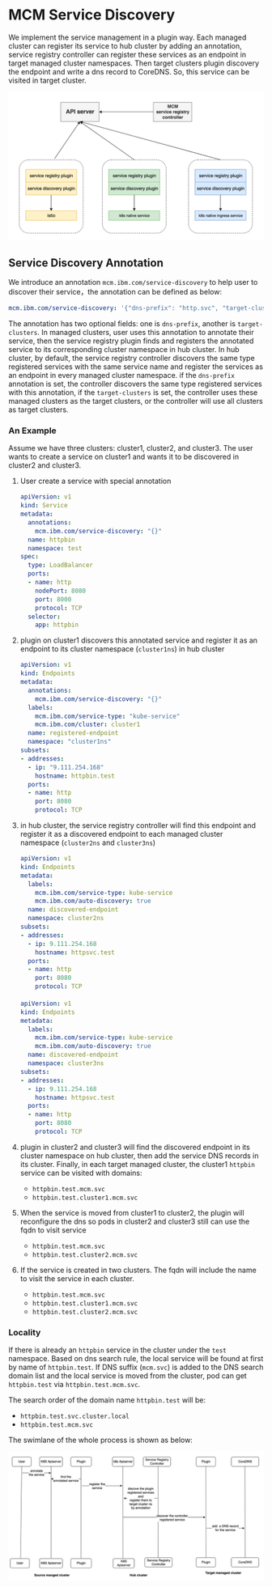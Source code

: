 # MCM Service Discovery

We implement the service management in a plugin way. Each managed cluster can register its service to hub cluster by adding an annotation, service registry controller can register these services as an endpoint in target managed cluster namespaces. Then target clusters plugin discovery the endpoint and write a dns record to CoreDNS. So, this service can be visited in target cluster.

![image](service-arch.png)

## Service Discovery Annotation

We introduce an annotation `mcm.ibm.com/service-discovery` to help user to discover their service，the annotation can be defined as below:

```yaml
mcm.ibm.com/service-discovery: '{"dns-prefix": "http.svc", "target-clusters": ["clutser1", "cluster2"]}'
```

The annotation has two optional fields: one is `dns-prefix`, another is `target-clusters`. In managed clusters, user uses this annotation to annotate their service, then the service registry plugin finds and registers the annotated service to its corresponding cluster namespace in hub cluster. In hub cluster, by default, the service registry controller discovers the same type registered services with the same service name and register the services as an endpoint in every managed cluster namespace. if the `dns-prefix` annotation is set, the controller discovers the same type registered services with this annotation, if the `target-clusters` is set, the controller uses these managed clusters as the target clusters, or the controller will use all clusters as target clusters.

### An Example

Assume we have three clusters: cluster1, cluster2, and cluster3. The user wants to create a service on cluster1 and wants it to be discovered in cluster2 and cluster3.

1. User create a service with special annotation

    ```yaml
    apiVersion: v1
    kind: Service
    metadata:
      annotations:
        mcm.ibm.com/service-discovery: "{}"
      name: httpbin
      namespace: test
    spec:
      type: LoadBalancer
      ports:
      - name: http
        nodePort: 8080
        port: 8000
        protocol: TCP
      selector:
        app: httpbin
    ```

2. plugin on cluster1 discovers this annotated service and register it as an endpoint to its cluster namespace (`cluster1ns`) in hub cluster

    ```yaml
    apiVersion: v1
    kind: Endpoints
    metadata:
      annotations:
        mcm.ibm.com/service-discovery: "{}"
      labels:
        mcm.ibm.com/service-type: "kube-service"
        mcm.ibm.com/cluster: cluster1
      name: registered-endpoint
      namespace: "cluster1ns"
    subsets:
    - addresses:
      - ip: "9.111.254.168"
        hostname: httpbin.test
      ports:
      - name: http
        port: 8080
        protocol: TCP
    ```

3. in hub cluster, the service registry controller will find this endpoint and register it as a discovered endpoint to each managed cluster namespace (`cluster2ns` and `cluster3ns`)

    ```yaml
    apiVersion: v1
    kind: Endpoints
    metadata:
      labels:
        mcm.ibm.com/service-type: kube-service
        mcm.ibm.com/auto-discovery: true
      name: discovered-endpoint
      namespace: cluster2ns
    subsets:
    - addresses:
      - ip: 9.111.254.168
        hostname: httpsvc.test
      ports:
      - name: http
        port: 8080
        protocol: TCP

    apiVersion: v1
    kind: Endpoints
    metadata:
      labels:
        mcm.ibm.com/service-type: kube-service
        mcm.ibm.com/auto-discovery: true
      name: discovered-endpoint
      namespace: cluster3ns
    subsets:
    - addresses:
      - ip: 9.111.254.168
        hostname: httpsvc.test
      ports:
      - name: http
        port: 8080
        protocol: TCP
    ```

4. plugin in cluster2 and cluster3 will find the discovered endpoint in its cluster namespace on hub cluster, then add the service DNS records in its cluster. Finally, in each target managed cluster, the cluster1 `httpbin` service can be visited with domains:

    - `httpbin.test.mcm.svc`
    - `httpbin.test.cluster1.mcm.svc`

5. When the service is moved from cluster1 to cluster2, the plugin will reconfigure the dns so pods in cluster2 and cluster3 still can use the fqdn to visit service

    - `httpbin.test.mcm.svc`
    - `httpbin.test.cluster2.mcm.svc`

6. If the service is created in two clusters. The fqdn will include the name to visit the service in each cluster.

    - `httpbin.test.mcm.svc`
    - `httpbin.test.cluster1.mcm.svc`
    - `httpbin.test.cluster2.mcm.svc`

### Locality

If there is already an `httpbin` service in the cluster under the `test` namespace. Based on dns search rule, the local service will be found at first by name of `httpbin.test`. If DNS suffix (`mcm.svc`) is added to the DNS search domain list and the local service is moved from the cluster, pod can get `httpbin.test` via `httpbin.test.mcm.svc`.

The search order of the domain name `httpbin.test` will be:

- `httpbin.test.svc.cluster.local`
- `httpbin.test.mcm.svc`

The swimlane of the whole process is shown as below:

![svcregistry](svcregistry.swimlane.png)
